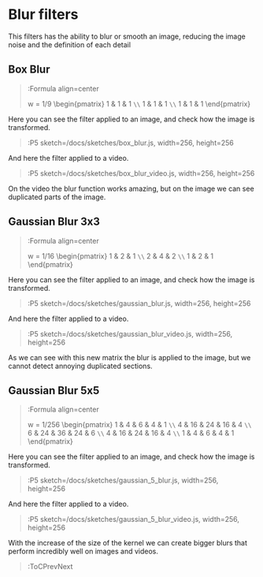 
# Blur filters

This filters has the ability to blur or smooth an image, reducing the image noise and the definition of each detail

## Box Blur

> :Formula align=center
>
> w = 1/9 \begin{pmatrix}
> 1 & 1 & 1 `\\`
> 1 & 1 & 1 `\\` 
> 1 & 1 & 1 
> \end{pmatrix}

Here you can see the filter applied to an image, and check how the image is transformed.

> :P5 sketch=/docs/sketches/box_blur.js, width=256, height=256

And here the filter applied to a video.

> :P5 sketch=/docs/sketches/box_blur_video.js, width=256, height=256

On the video the blur function works amazing, but on the image we can see duplicated parts of the image.

## Gaussian Blur 3x3

> :Formula align=center
>
> w = 1/16 \begin{pmatrix}
> 1 & 2 & 1 `\\`
> 2 & 4 & 2 `\\` 
> 1 & 2 & 1 
> \end{pmatrix}

Here you can see the filter applied to an image, and check how the image is transformed.

> :P5 sketch=/docs/sketches/gaussian_blur.js, width=256, height=256

And here the filter applied to a video.

> :P5 sketch=/docs/sketches/gaussian_blur_video.js, width=256, height=256

As we can see with this new matrix the blur is applied to the image, but we cannot detect annoying duplicated sections.

## Gaussian Blur 5x5

> :Formula align=center
>
> w = 1/256 \begin{pmatrix}
> 1 & 4 & 6 & 4 & 1 `\\`
> 4 & 16 & 24 & 16 & 4 `\\` 
> 6 & 24 & 36 & 24 & 6 `\\` 
> 4 & 16 & 24 & 16 & 4 `\\`
> 1 & 4 & 6 & 4 & 1 
> \end{pmatrix}

Here you can see the filter applied to an image, and check how the image is transformed.

> :P5 sketch=/docs/sketches/gaussian_5_blur.js, width=256, height=256

And here the filter applied to a video.

> :P5 sketch=/docs/sketches/gaussian_5_blur_video.js, width=256, height=256

With the increase of the size of the kernel we can create bigger blurs that perform incredibly well on images and videos.


> :ToCPrevNext